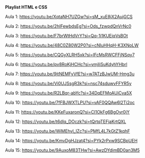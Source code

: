 **Playlist HTML e CSS**

Aula 1: https://youtu.be/XqtaNH7UZGw?si=sM_xuE8jX2AujGCS

Aula 2: https://youtu.be/2hIFewbdsEg?si=Ods_fzwpdQnVrNc0

Aula 3: https://youtu.be/F7brWtHdVrY?si=Qq-1i1KUEiqVsBOt

Aula 4: https://youtu.be/48C0Z80W2P0?si=cNIuHHqH-K3XNoLW

Aula 5: https://youtu.be/CQGyXLRH5xk?si=lFcMsRWCFFjNSqy7

Aula 6: https://youtu.be/pv8RoKjHCHc?si=ymjIiSuKdyhYHbrl

Aula 7: https://youtu.be/9jtNEMFyVfE?si=w7ATzBJwUM-Hmg3u

Aula 8: https://youtu.be/Vi0UJSsgR3k?si=nsc74sduwvFFYR5y

Aula 9: https://youtu.be/R2LBqr-abYc?si=34DqEFMoAUiCva5X

Aula 10: https://youtu.be/7fFBJWXTLPU?si=vAF0QQAw6l2Ti2oc

Aula 11: https://youtu.be/KKeFuxaronQ?si=Cl1OkFg6BgOyr0jY

Aula 12: https://youtu.be/t6dlq_DOczk?si=tQrtqTEFjaKrtQXL

Aula 13: https://youtu.be/WiMEhvl_IZc?si=PMfL4L7kGtZ1kqhF

Aula 14: https://youtu.be/KmvDgHJzat4?si=PYk2rPxw9SCBpUEH

Aula 15: https://youtu.be/9AuxoM83THw?si=AwzDYdimBD0an3M5
